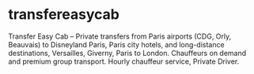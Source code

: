 # transfereasycab
Transfer Easy Cab – Private transfers from Paris airports (CDG, Orly, Beauvais) to Disneyland Paris, Paris city hotels, and long-distance destinations, Versailles,  Giverny, Paris to London. Chauffeurs on demand and premium group transport. Hourly chauffeur service, Private Driver.
